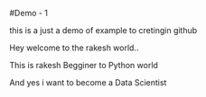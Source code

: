 #Demo - 1

this is a just a demo of example to cretingin github

Hey welcome to the rakesh world..

This is rakesh
Begginer to Python world 

And yes i want to become a Data Scientist
